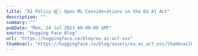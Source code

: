 ```yaml
---
title: "AI Policy @🤗: Open ML Considerations in the EU AI Act"
description: ""
summary: ""
pubDate: "Mon, 24 Jul 2023 00:00:00 GMT"
source: "Hugging Face Blog"
url: "https://huggingface.co/blog/eu-ai-act-oss"
thumbnail: "https://huggingface.co/blog/assets/eu_ai_act_oss/thumbnailEU.png"
---
```


